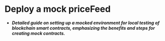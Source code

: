# Deploy a mock priceFeed
- ***Detailed guide on setting up a mocked environment for local testing of blockchain smart contracts, emphasizing the benefits and steps for creating mock contracts.***

## 
